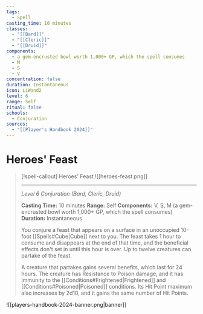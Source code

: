 ```yaml
---
tags:
  - Spell
casting_time: 10 minutes
classes:
  - "[[Bard]]"
  - "[[Cleric]]"
  - "[[Druid]]"
components:
  - a gem-encrusted bowl worth 1,000+ GP, which the spell consumes
  - M
  - S
  - V
concentration: false
duration: Instantaneous
icon: LiWand2
level: 6
range: Self
ritual: false
schools:
  - Conjuration
sources:
  - "[[Player's Handbook 2024]]"
---
```


# Heroes' Feast

>[!spell-callout] Heroes' Feast
>![[heroes-feast.png]]
>
>---
>_Level 6 Conjuration (Bard, Cleric, Druid)_
>
>**Casting Time:** 10 minutes
>**Range:** Self
>**Components:** V, S, M (a gem-encrusted bowl worth 1,000+ GP, which the spell consumes)
>**Duration:** Instantaneous
>
>You conjure a feast that appears on a surface in an unoccupied 10-foot [[Spells#Cube\|Cube]] next to you. The feast takes 1 hour to consume and disappears at the end of that time, and the beneficial effects don't set in until this hour is over. Up to twelve creatures can partake of the feast.
>
>A creature that partakes gains several benefits, which last for 24 hours. The creature has Resistance to Poison damage, and it has Immunity to the [[Conditions#Frightened\|Frightened]] and [[Conditions#Poisoned\|Poisoned]] conditions. Its Hit Point maximum also increases by 2d10, and it gains the same number of Hit Points.


![[players-handbook-2024-banner.png|banner]]
